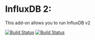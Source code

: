 # InfluxDB 2: 

This add-on allows you to run InfluxDB v2

<!-- START_GEN_BADGES -->
 [![Build Status](https://badges.herokuapp.com/travis.com/Taapie/hassio-addons?branch=master&label=amd64&env=ADDON=%22influxdb2%22%20ARCH=%22amd64%22)](https://travis-ci.com/Taapie/hassio-addons) [![Build Status](https://badges.herokuapp.com/travis.com/Taapie/hassio-addons?branch=master&label=armv7&env=ADDON=%22influxdb2%22%20ARCH=%22armv7%22)](https://travis-ci.com/Taapie/hassio-addons)
<!-- END_GEN_BADGES -->

